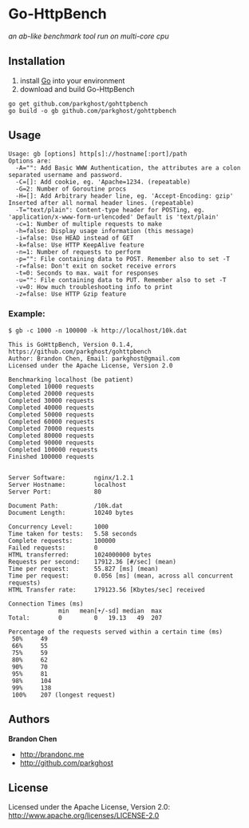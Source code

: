 Go-HttpBench
====

*an ab-like benchmark tool run on multi-core cpu*

Installation
--------------
1. install [Go](http://golang.org/doc/install) into your environment
2. download and build Go-HttpBench

```
go get github.com/parkghost/gohttpbench
go build -o gb github.com/parkghost/gohttpbench
```

Usage
-----------

```
Usage: gb [options] http[s]://hostname[:port]/path
Options are:
  -A="": Add Basic WWW Authentication, the attributes are a colon separated username and password.
  -C=[]: Add cookie, eg. 'Apache=1234. (repeatable)
  -G=2: Number of Goroutine procs
  -H=[]: Add Arbitrary header line, eg. 'Accept-Encoding: gzip' Inserted after all normal header lines. (repeatable)
  -T="text/plain": Content-type header for POSTing, eg. 'application/x-www-form-urlencoded' Default is 'text/plain'
  -c=1: Number of multiple requests to make
  -h=false: Display usage information (this message)
  -i=false: Use HEAD instead of GET
  -k=false: Use HTTP KeepAlive feature
  -n=1: Number of requests to perform
  -p="": File containing data to POST. Remember also to set -T
  -r=false: Don't exit on socket receive errors
  -t=0: Seconds to max. wait for responses
  -u="": File containing data to PUT. Remember also to set -T
  -v=0: How much troubleshooting info to print
  -z=false: Use HTTP Gzip feature
```

### Example:
	$ gb -c 1000 -n 100000 -k http://localhost/10k.dat

	This is GoHttpBench, Version 0.1.4, https://github.com/parkghost/gohttpbench
	Author: Brandon Chen, Email: parkghost@gmail.com
	Licensed under the Apache License, Version 2.0

	Benchmarking localhost (be patient)
	Completed 10000 requests
	Completed 20000 requests
	Completed 30000 requests
	Completed 40000 requests
	Completed 50000 requests
	Completed 60000 requests
	Completed 70000 requests
	Completed 80000 requests
	Completed 90000 requests
	Completed 100000 requests
	Finished 100000 requests


	Server Software:        nginx/1.2.1
	Server Hostname:        localhost
	Server Port:            80

	Document Path:          /10k.dat
	Document Length:        10240 bytes

	Concurrency Level:      1000
	Time taken for tests:   5.58 seconds
	Complete requests:      100000
	Failed requests:        0
	HTML transferred:       1024000000 bytes
	Requests per second:    17912.36 [#/sec] (mean)
	Time per request:       55.827 [ms] (mean)
	Time per request:       0.056 [ms] (mean, across all concurrent requests)
	HTML Transfer rate:     179123.56 [Kbytes/sec] received

	Connection Times (ms)
	              min	mean[+/-sd]	median	max
	Total:        0     	0   19.13 	49 	207

	Percentage of the requests served within a certain time (ms)
	 50%	 49
	 66%	 55
	 75%	 59
	 80%	 62
	 90%	 70
	 95%	 81
	 98%	 104
	 99%	 138
	 100%	 207 (longest request)

Authors
-------

**Brandon Chen**

+ http://brandonc.me
+ http://github.com/parkghost


License
---------------------

Licensed under the Apache License, Version 2.0: http://www.apache.org/licenses/LICENSE-2.0
